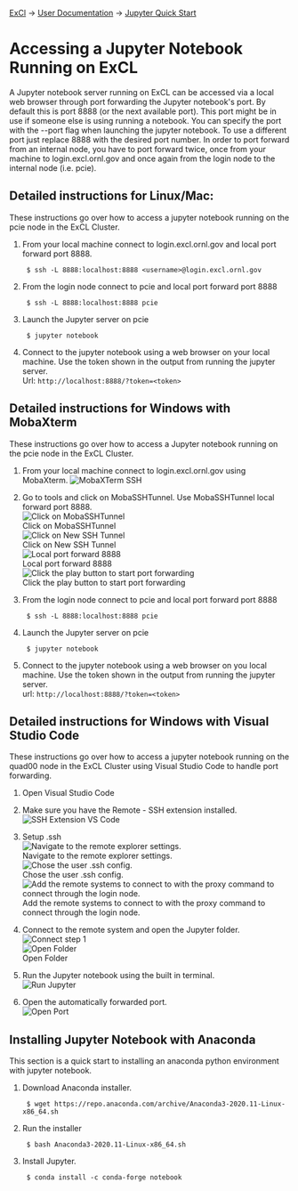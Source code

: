 [ExCl](https://docs.excl.ornl.gov) → [User Documentation](../README.md) → [Jupyter Quick Start](jupyter-quick-start.md)

# Accessing a Jupyter Notebook Running on ExCL

A Jupyter notebook server running on ExCL can be accessed via a local web browser through port forwarding the Jupyter notebook's port. By default this is port 8888 (or the next available port). This port might be in use if someone else is using running a notebook. You can specify the port with the --port flag when launching the jupyter notebook. To use a different port just replace 8888 with the desired port number. In order to port forward from an internal node, you have to port forward twice, once from your machine to login.excl.ornl.gov and once again from the login node to the internal node (i.e. pcie).

## Detailed instructions for Linux/Mac:

These instructions go over how to access a jupyter notebook running on the pcie node in the ExCL Cluster.

1. From your local machine connect to login.excl.ornl.gov and local port forward port 8888.

        $ ssh -L 8888:localhost:8888 <username>@login.excl.ornl.gov

2. From the login node connect to pcie and local port forward port 8888

        $ ssh -L 8888:localhost:8888 pcie

3. Launch the Jupyter server on pcie
     
        $ jupyter notebook

4. Connect to the jupyter notebook using a web browser on your local machine. Use the token shown in the output from running the jupyter server.  
Url: `http://localhost:8888/?token=<token>`

## Detailed instructions for Windows with MobaXterm

These instructions go over how to access a Jupyter notebook running on the pcie node in the ExCL Cluster.

1. From your local machine connect to login.excl.ornl.gov using MobaXterm.
![MobaXTerm SSH](assets/mobaxterm-ssh.png)

2. Go to tools and click on MobaSSHTunnel. Use MobaSSHTunnel local forward port 8888.  
![Click on MobaSSHTunnel](assets/mobaxterm-ssh.png)  
Click on MobaSSHTunnel  
![Click on New SSH Tunnel](assets/mobaxterm-new-tunnel.png)  
Click on New SSH Tunnel  
![Local port forward 8888](assets/mobaxterm-port-forward.png)  
Local port forward 8888  
![Click the play button to start port forwarding](assets/mobaxterm-play.png)  
Click the play button to start port forwarding

3. From the login node connect to pcie and local port forward port 8888

        $ ssh -L 8888:localhost:8888 pcie

4. Launch the Jupyter server on pcie

        $ jupyter notebook

5. Connect to the jupyter notebook using a web browser on you local machine. Use the token shown in the output from running the jupyter server.  
url: `http://localhost:8888/?token=<token>`

## Detailed instructions for Windows with Visual Studio Code

These instructions go over how to access a jupyter notebook running on the quad00 node in the ExCL Cluster using Visual Studio Code to handle port forwarding.

1. Open Visual Studio Code

2. Make sure you have the Remote - SSH extension installed.
![SSH Extension VS Code](assets/visual-code-ssh-extension.png)

3. Setup .ssh  
![Navigate to the remote explorer settings.](assets/visual-code-ssh-setup1.png)  
Navigate to the remote explorer settings.  
![Chose the user .ssh config.](assets/visual-code-ssh-setup2.png)  
Chose the user .ssh config.  
![Add the remote systems to connect to with the proxy command to connect through the login node.](assets/visual-code-ssh-setup3.png)  
Add the remote systems to connect to with the proxy command to connect through the login node.

4. Connect to the remote system and open the Jupyter folder.
![Connect step 1](assets/visual-code-connect1.png)  
![Open Folder](assets/visual-code-connect2.png)  
Open Folder

5. Run the Jupyter notebook using the built in terminal.  
![Run Jupyter](assets/visual-code-run.png)

6. Open the automatically forwarded port.  
![Open Port](assets/visual-code-open.png)

## Installing Jupyter Notebook with Anaconda

This section is a quick start to installing an anaconda python environment with jupyter notebook.

1. Download Anaconda installer.

        $ wget https://repo.anaconda.com/archive/Anaconda3-2020.11-Linux-x86_64.sh

2. Run the installer

        $ bash Anaconda3-2020.11-Linux-x86_64.sh

3. Install Jupyter.

        $ conda install -c conda-forge notebook
